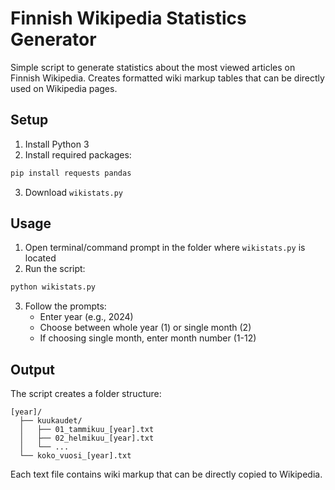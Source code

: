 # Finnish Wikipedia Statistics Generator

Simple script to generate statistics about the most viewed articles on Finnish Wikipedia. Creates formatted wiki markup tables that can be directly used on Wikipedia pages.

## Setup

1. Install Python 3
2. Install required packages:
```bash
pip install requests pandas
```
3. Download `wikistats.py`

## Usage

1. Open terminal/command prompt in the folder where `wikistats.py` is located
2. Run the script:
```bash
python wikistats.py
```
3. Follow the prompts:
   - Enter year (e.g., 2024)
   - Choose between whole year (1) or single month (2)
   - If choosing single month, enter month number (1-12)

## Output

The script creates a folder structure:
```
[year]/
  ├── kuukaudet/
  │   ├── 01_tammikuu_[year].txt
  │   ├── 02_helmikuu_[year].txt
  │   └── ...
  └── koko_vuosi_[year].txt
```

Each text file contains wiki markup that can be directly copied to Wikipedia.
